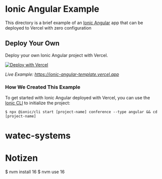 # Ionic Angular Example

This directory is a brief example of an [Ionic Angular](https://ionicframework.com/docs/angular/overview) app that can be deployed to Vercel with zero configuration

## Deploy Your Own

Deploy your own Ionic Angular project with Vercel.

[![Deploy with Vercel](https://vercel.com/button)](https://vercel.com/new/clone?repository-url=https://github.com/vercel/vercel/tree/main/examples/ionic-angular&template=ionic-angular)

_Live Example: https://ionic-angular-template.vercel.app_

### How We Created This Example

To get started with Ionic Angular deployed with Vercel, you can use the [Ionic CLI](https://ionicframework.com/docs/cli) to initialize the project:

```shell
$ npx @ionic/cli start [project-name] conference --type angular && cd [project-name]
```
# watec-systems

# Notizen

$ nvm install 16
$ nvm use 16

